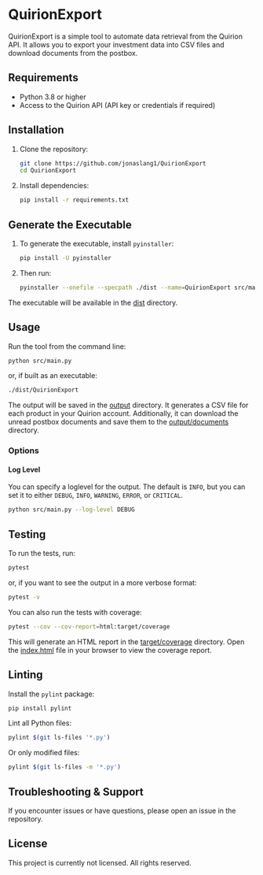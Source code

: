 # QuirionExport

QuirionExport is a simple tool to automate data retrieval from the Quirion API.
It allows you to export your investment data into CSV files and download  documents from the postbox.

## Requirements

- Python 3.8 or higher
- Access to the Quirion API (API key or credentials if required)

## Installation

1. Clone the repository:
   ```bash
   git clone https://github.com/jonaslang1/QuirionExport
   cd QuirionExport
   ```
2. Install dependencies:
   ```bash
   pip install -r requirements.txt
   ```

## Generate the Executable

1. To generate the executable, install `pyinstaller`:
   ```bash
   pip install -U pyinstaller
   ```
   
2. Then run:
   ```bash
   pyinstaller --onefile --specpath ./dist --name=QuirionExport src/main.py
   ```

The executable will be available in the [dist](dist) directory.

## Usage

Run the tool from the command line:
```bash
python src/main.py
```
or, if built as an executable:
```bash
./dist/QuirionExport
```

The output will be saved in the [output](output) directory. 
It generates a CSV file for each product in your Quirion account.
Additionally,
it can download the unread postbox documents and save them to the [output/documents](output/documents) directory.

### Options

#### Log Level

You can specify a loglevel for the output. 
The default is `INFO`, but you can set it to either `DEBUG`, `INFO`, `WARNING`, `ERROR`, or `CRITICAL`.
```bash
python src/main.py --log-level DEBUG
```

## Testing

To run the tests, run:
```bash
pytest
```
or, if you want to see the output in a more verbose format:
```bash
pytest -v
```
You can also run the tests with coverage:
```bash
pytest --cov --cov-report=html:target/coverage
```
This will generate an HTML report in the [target/coverage](target/coverage) directory.
Open the [index.html](target/coverage/index.html) file in your browser to view the coverage report.

## Linting

Install the `pylint` package:
```bash
pip install pylint
```

Lint all Python files:
```bash
pylint $(git ls-files '*.py')
```

Or only modified files:
```bash
pylint $(git ls-files -m '*.py')
```

## Troubleshooting & Support

If you encounter issues or have questions, please open an issue in the repository.

## License

This project is currently not licensed. All rights reserved.
